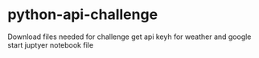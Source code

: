 # python-api-challenge
Download files needed for challenge
get api keyh for weather and google
start juptyer notebook file
